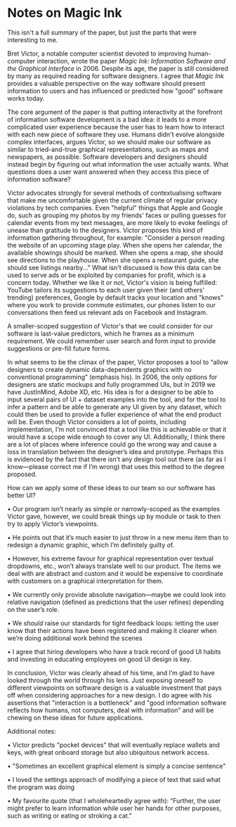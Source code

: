 # Notes on Magic Ink
This isn't a full summary of the paper, but just the parts that were interesting to me.

Bret Victor, a notable computer scientist devoted to improving human-computer interaction, wrote the paper *Magic Ink: Information Software and the Graphical Interface* in 2006. Despite its age, the paper is still considered by many as required reading for software designers. I agree that *Magic Ink* provides a valuable perspective on the way software should present information to users and has influenced or predicted how "good" software works today.

The core argument of the paper is that putting interactivity at the forefront of information software development is a bad idea: it leads to a more complicated user experience because the user has to learn how to interact with each new piece of software they use. Humans didn't evolve alongside complex interfaces, argues Victor, so we should make our software as similar to tried-and-true graphical representations, such as maps and newspapers, as possible.
Software developers and designers should instead begin by figuring out what information the user actually wants. What questions does a user want answered when they access this piece of information software?

Victor advocates strongly for several methods of contextualising software that make me uncomfortable given the current climate of regular privacy violations by tech companies. Even "helpful" things that Apple and Google do, such as grouping my photos by my friends' faces or pulling guesses for calendar events from my text messages, are more likely to evoke feelings of unease than gratitude to the designers. Victor proposes this kind of information gathering throughout, for example: "Consider a person reading the website of an upcoming stage play. When she opens her calendar, the available showings should be marked. When she opens a map, she should see directions to the playhouse. When she opens a restaurant guide, she should see listings nearby..." What isn't discussed is how this data can be used to serve ads or be exploited by companies for profit, which is a concern today. Whether we like it or not, Victor's vision is being fulfilled: YouTube tailors its suggestions to each user given their (and others' trending) preferences, Google by default tracks your location and "knows" where you work to provide commute estimates, our phones listen to our conversations then feed us relevant ads on Facebook and Instagram.

A smaller-scoped suggestion of Victor's that we could consider for our software is last-value predictors, which he frames as a minimum requirement. We could remember user search and form input to provide suggestions or pre-fill future forms.

In what seems to be the climax of the paper, Victor proposes a tool to “allow designers to create dynamic data-dependents graphics with no conventional programming” (emphasis his). In 2006, the only options for designers are static mockups and fully programmed UIs, but in 2019 we have JustInMind, Adobe XD, etc. His idea is for a designer to be able to input several pairs of UI + dataset examples into the tool, and for the tool to infer a pattern and be able to generate any UI given by any dataset, which could then be used to provide a fuller experience of what the end product will be. Even though Victor considers a lot of points, including implementation, I’m not convinced that a tool like this is achievable or that it would have a scope wide enough to cover any UI. Additionally, I think there are a lot of places where inference could go the wrong way and cause a loss in translation between the designer’s idea and prototype. Perhaps this is evidenced by the fact that there isn’t any design tool out there (as far as I know—please correct me if I’m wrong) that uses this method to the degree proposed. 

How can we apply some of these ideas to our team so our software has better UI? 

•	Our program isn’t nearly as simple or narrowly-scoped as the examples Victor gave, however, we could break things up by module or task to then try to apply Victor’s viewpoints. 

•	He points out that it’s much easier to just throw in a new menu item than to redesign a dynamic graphic, which I’m definitely guilty of. 

•	However, his extreme favour for graphical representation over textual dropdowns, etc., won’t always translate well to our product. The items we deal with are abstract and custom and it would be expensive to coordinate with customers on a graphical interpretation for them.

•	We currently only provide absolute navigation—maybe we could look into relative navigation (defined as predictions that the user refines) depending on the user’s role.

•	We *should* raise our standards for tight feedback loops: letting the user know that their actions have been registered and making it clearer when we’re doing additional work behind the scenes

•	I agree that hiring developers who have a track record of good UI habits and investing in educating employees on good UI design is key. 

In conclusion, Victor was clearly ahead of his time, and I’m glad to have looked through the world through his lens. Just exposing oneself to different viewpoints on software design is a valuable investment that pays off when considering approaches for a new design. I do agree with his assertions that "interaction is a bottleneck" and "good information software reflects how humans, not computers, deal with information" and will be chewing on these ideas for future applications.

Additional notes:

•	Victor predicts "pocket devices" that will eventually replace wallets and keys, with great onboard storage but also ubiquitous network access.

•	"Sometimes an excellent graphical element is simply a concise sentence"

•	I loved the settings approach of modifying a piece of text that said what the program was doing 

•	My favourite quote (that I wholeheartedly agree with): “Further, the user might prefer to learn information while user her hands for other purposes, such as writing or eating or stroking a cat.”

